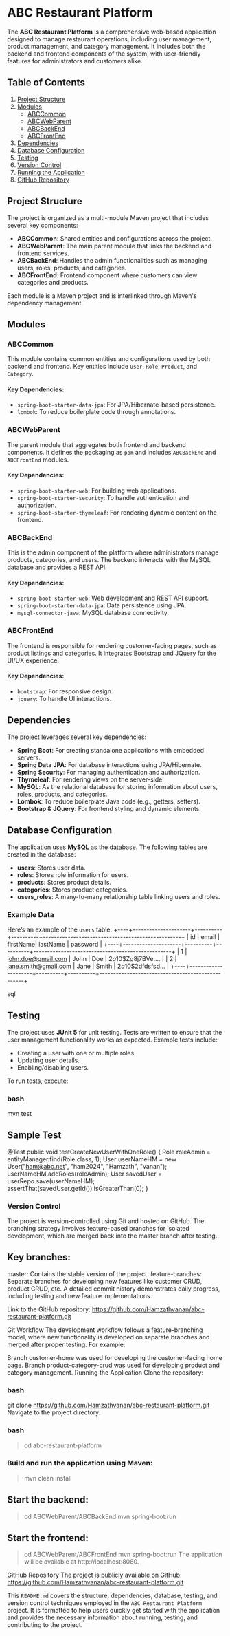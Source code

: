 # ABC Restaurant Platform

The **ABC Restaurant Platform** is a comprehensive web-based application designed to manage restaurant operations, including user management, product management, and category management. It includes both the backend and frontend components of the system, with user-friendly features for administrators and customers alike.

## Table of Contents
1. [Project Structure](#project-structure)
2. [Modules](#modules)
    - [ABCCommon](#abccommon)
    - [ABCWebParent](#abcwebparent)
    - [ABCBackEnd](#abcbackend)
    - [ABCFrontEnd](#abcfrontend)
3. [Dependencies](#dependencies)
4. [Database Configuration](#database-configuration)
5. [Testing](#testing)
6. [Version Control](#version-control)
7. [Running the Application](#running-the-application)
8. [GitHub Repository](#github-repository)

## Project Structure

The project is organized as a multi-module Maven project that includes several key components:
- **ABCCommon**: Shared entities and configurations across the project.
- **ABCWebParent**: The main parent module that links the backend and frontend services.
- **ABCBackEnd**: Handles the admin functionalities such as managing users, roles, products, and categories.
- **ABCFrontEnd**: Frontend component where customers can view categories and products.

Each module is a Maven project and is interlinked through Maven's dependency management.

## Modules

### ABCCommon
This module contains common entities and configurations used by both backend and frontend. Key entities include `User`, `Role`, `Product`, and `Category`.

#### Key Dependencies:
- `spring-boot-starter-data-jpa`: For JPA/Hibernate-based persistence.
- `lombok`: To reduce boilerplate code through annotations.

### ABCWebParent
The parent module that aggregates both frontend and backend components. It defines the packaging as `pom` and includes `ABCBackEnd` and `ABCFrontEnd` modules.

#### Key Dependencies:
- `spring-boot-starter-web`: For building web applications.
- `spring-boot-starter-security`: To handle authentication and authorization.
- `spring-boot-starter-thymeleaf`: For rendering dynamic content on the frontend.

### ABCBackEnd
This is the admin component of the platform where administrators manage products, categories, and users. The backend interacts with the MySQL database and provides a REST API.

#### Key Dependencies:
- `spring-boot-starter-web`: Web development and REST API support.
- `spring-boot-starter-data-jpa`: Data persistence using JPA.
- `mysql-connector-java`: MySQL database connectivity.

### ABCFrontEnd
The frontend is responsible for rendering customer-facing pages, such as product listings and categories. It integrates Bootstrap and JQuery for the UI/UX experience.

#### Key Dependencies:
- `bootstrap`: For responsive design.
- `jquery`: To handle UI interactions.

## Dependencies

The project leverages several key dependencies:
- **Spring Boot**: For creating standalone applications with embedded servers.
- **Spring Data JPA**: For database interactions using JPA/Hibernate.
- **Spring Security**: For managing authentication and authorization.
- **Thymeleaf**: For rendering views on the server-side.
- **MySQL**: As the relational database for storing information about users, roles, products, and categories.
- **Lombok**: To reduce boilerplate Java code (e.g., getters, setters).
- **Bootstrap & JQuery**: For frontend styling and dynamic elements.

## Database Configuration

The application uses **MySQL** as the database. The following tables are created in the database:
- **users**: Stores user data.
- **roles**: Stores role information for users.
- **products**: Stores product details.
- **categories**: Stores product categories.
- **users_roles**: A many-to-many relationship table linking users and roles.

### Example Data
Here’s an example of the `users` table:
+----+---------------------+----------+----------+--------------------------------------------------+ | id | email | firstName| lastName | password | +----+---------------------+----------+----------+--------------------------------------------------+ | 1 | john.doe@gmail.com | John | Doe | $2a$10$Zg8j7BVe.... | | 2 | jane.smith@gmail.com | Jane | Smith | $2a$10$2dfdsfsd... | +----+---------------------+----------+----------+--------------------------------------------------+

sql

## Testing

The project uses **JUnit 5** for unit testing. Tests are written to ensure that the user management functionality works as expected. Example tests include:
- Creating a user with one or multiple roles.
- Updating user details.
- Enabling/disabling users.

To run tests, execute:
### bash
mvn test
## Sample Test
@Test
public void testCreateNewUserWithOneRole() {
    Role roleAdmin = entityManager.find(Role.class, 1);
    User userNameHM = new User("ham@abc.net", "ham2024", "Hamzath", "vanan");
    userNameHM.addRoles(roleAdmin);
    User savedUser = userRepo.save(userNameHM);
    assertThat(savedUser.getId()).isGreaterThan(0);
}

### Version Control
The project is version-controlled using Git and hosted on GitHub. The branching strategy involves feature-based branches for isolated development, which are merged back into the master branch after testing.

## Key branches:

master: Contains the stable version of the project.
feature-branches: Separate branches for developing new features like customer CRUD, product CRUD, etc.
A detailed commit history demonstrates daily progress, including testing and new feature implementations.

Link to the GitHub repository: https://github.com/Hamzathvanan/abc-restaurant-platform.git

Git Workflow
The development workflow follows a feature-branching model, where new functionality is developed on separate branches and merged after proper testing. For example:

Branch customer-home was used for developing the customer-facing home page.
Branch product-category-crud was used for developing product and category management.
Running the Application
Clone the repository:

### bash
git clone https://github.com/Hamzathvanan/abc-restaurant-platform.git
Navigate to the project directory:

### bash

> cd abc-restaurant-platform

### Build and run the application using Maven:

> mvn clean install

## Start the backend:

> cd ABCWebParent/ABCBackEnd
> mvn spring-boot:run

## Start the frontend:

> cd ABCWebParent/ABCFrontEnd
> mvn spring-boot:run
The application will be available at http://localhost:8080.

GitHub Repository
The project is publicly available on GitHub: https://github.com/Hamzathvanan/abc-restaurant-platform.git

This `README.md` covers the structure, dependencies, database, testing, and version control techniques employed in the `ABC Restaurant Platform` project. It is formatted to help users quickly get started with the application and provides the necessary information about running, testing, and contributing to the project.